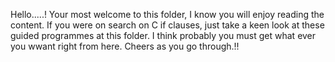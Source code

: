 Hello.....!
Your most welcome to this folder, I know you will enjoy reading the content.
If you were on search on C if clauses, just take a keen look at these guided programmes at this folder.
I think probably you must get what ever you wwant right from here.
Cheers as you go through.!!
